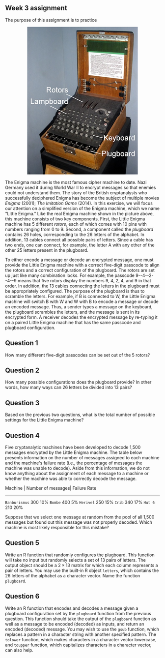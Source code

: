 ## Week 3 assignment

The purpose of this assignment is to practice 

<p align="center">
<img  src="pics/enigma.jpg">
</p>

The Enigma machine is the most famous cipher machine to date. Nazi
Germany used it during World War II to encrypt messages so that
enemies could not understand them.  The story of the British
cryptanalysts who successfully deciphered Enigma has become the
subject of multiple movies *Enigma* (2001); *The Imitation Game*
(2014).  In this exercise, we will focus our attention on a simplified
version of the Enigma machine, which we name "Little Enigma." Like the
real Enigma machine shown in the picture above, this machine consists
of two key components.  First, the Little Enigma machine has 5
different *rotors*, each of which comes with 10 pins with numbers
ranging from 0 to 9. Second, a component called the *plugboard*
contains 26 holes, corresponding to the 26 letters of the alphabet. In
addition, 13 cables connect all possible pairs of letters. Since a
cable has two ends, one can connect, for example, the letter A with
any other of the other 25 letters present in the plugboard.

To either encode a message or decode an encrypted message, one must
provide the Little Enigma machine with a correct five-digit passcode
to align the rotors and a correct configuration of the plugboard. The
rotors are set up just like many combination locks. For example, the
passcode 9--4--2--4--9 means that five rotors display the numbers 9,
4, 2, 4, and 9 in that order.  In addition, the 13 cables connecting
the letters in the plugboard must be appropriately configured. The
purpose of the plugboard is thus to scramble the letters.  For
example, if B is connected to W, the Little Enigma machine will switch
B with W and W with B to encode a message or decode an encoded
message.  Thus, a sender types a message on the keyboard, the
plugboard scrambles the letters, and the message is sent in its
encrypted form.  A receiver decodes the encrypted message by re-typing
it on a paired Little Enigma machine that has the same passcode and
plugboard configuration.

## Question 1

How many different five-digit passcodes can be set out of the 5
rotors?

## Question 2

How many possible configurations does the plugboard provide?  In other words, how many ways can 26 letters be divided into 13 pairs?

## Question 3

Based on the previous two questions, what is the total number of
possible settings for the Little Enigma machine?

## Question 4

Five cryptanalytic machines have been developed to decode 1,500
messages encrypted by the Little Enigma machine.  The table below
presents information on the number of messages assigned to each
machine and the machine's failure rate (i.e., the percentage of
messages the machine was unable to decode).  Aside from this
information, we do not know anything about the assignment of each
message to a machine or whether the machine was able to correctly
decode the message.

Machine      | Number of messages| Failure Rate
-------------  -----------------   -----------
`Banburismus`                300          10%
`Bombe`                      400           5%
`Herivel`                    250          15%
`Crib`                       340          17%
`Hut 6`                      210          20% 

Suppose that we select one message at random from the pool of all
1,500 messages but found out this message was not properly
decoded. Which machine is most likely responsible for this mistake?

## Question 5

Write an R function that randomly configures the plugboard. This
function will take no input but randomly selects a set of 13 pairs of
letters.  The output object should be a $2 \times 13$ matrix for which
each column represents a pair of letters.  You may use the built-in R
object `letters`, which contains the 26 letters of the alphabet as a
character vector.  Name the function `plugboard`.

## Question 6

Write an R function that encodes and decodes a message given a
plugboard configuration set by the `plugboard` function from the
previous question.  This function should take the output of the
`plugboard` function as well as a message to be encoded (decoded) as
inputs, and return an encoded (decoded) message.  You may wish to use
the `gsub` function, which replaces a pattern in a character string
with another specified pattern. The `tolower` function, which makes
characters in a character vector lowercase, and `toupper` function,
which capitalizes characters in a character vector, can also help.
